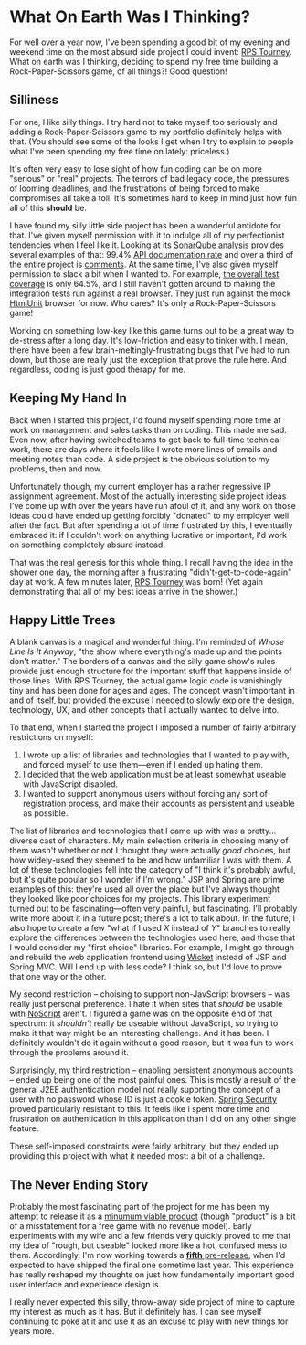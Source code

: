 # What On Earth Was I Thinking?

For well over a year now, I've been spending a good bit of my evening and weekend time on the most absurd side project I could invent: [RPS Tourney](https://github.com/karlmdavis/rps-tourney). What on earth was I thinking, deciding to spend my free time building a Rock-Paper-Scissors game, of all things?! Good question!

## Silliness

For one, I like silly things. I try hard not to take myself too seriously and adding a Rock-Paper-Scissors game to my portfolio definitely helps with that. (You should see some of the looks I get when I try to explain to people what I've been spending my free time on lately: priceless.)

It's often very easy to lose sight of how fun coding can be on more "serious" or "real" projects. The terrors of bad legacy code, the pressures of looming deadlines, and the frustrations of being forced to make compromises all take a toll. It's sometimes hard to keep in mind just how fun all of this **should** be.

I have found my silly little side project has been a wonderful antidote for that. I've given myself permission with it to indulge all of my perfectionist tendencies when I feel like it. Looking at its [SonarQube analysis](https://justdavis.com/sonar/dashboard/index/com.justdavis.karl.rpstourney:rps-tourney-parent) provides several examples of that: 99.4% [API documentation rate](https://justdavis.com/sonar/drilldown/measures/44?highlight=public_documented_api_density&metric=public_undocumented_api) and over a third of the entire project is [comments](https://justdavis.com/sonar/drilldown/measures/44?metric=comment_lines_density). At the same time, I've also given myself permission to slack a bit when I wanted to. For example, [the overall test coverage](https://justdavis.com/sonar/drilldown/measures/44?metric=overall_coverage) is only 64.5%, and I still haven't gotten around to making the integration tests run against a real browser. They just run against the mock [HtmlUnit](http://htmlunit.sourceforge.net/) browser for now. Who cares? It's only a Rock-Paper-Scissors game!

Working on something low-key like this game turns out to be a great way to de-stress after a long day. It's low-friction and easy to tinker with. I mean, there have been a few brain-meltingly-frustrating bugs that I've had to run down, but those are really just the exception that prove the rule here. And regardless, coding is just good therapy for me.

## Keeping My Hand In

Back when I started this project, I'd found myself spending more time at work on management and sales tasks than on coding. This made me sad. Even now, after having switched teams to get back to full-time technical work, there are days where it feels like I wrote more lines of emails and meeting notes than code. A side project is the obvious solution to my problems, then and now.

Unfortunately though, my current employer has a rather regressive IP assignment agreement. Most of the actually interesting side project ideas I've come up with over the years have run afoul of it, and any work on those ideas could have ended up getting forcibly "donated" to my employer well after the fact. But after spending a lot of time frustrated by this, I eventually embraced it: if I couldn't work on anything lucrative or important, I'd work on something completely absurd instead.

That was the real genesis for this whole thing. I recall having the idea in the shower one day, the morning after a frustrating "didn't-get-to-code-again" day at work. A few minutes later, [RPS Tourney](https://github.com/karlmdavis/rps-tourney) was born! (Yet again demonstrating that all of my best ideas arrive in the shower.)

## Happy Little Trees

A blank canvas is a magical and wonderful thing. I'm reminded of *Whose Line Is It Anyway*, "the show where everything's made up and the points don't matter." The borders of a canvas and the silly game show's rules provide just enough structure for the important stuff that happens inside of those lines. With RPS Tourney, the actual game logic code is vanishingly tiny and has been done for ages and ages. The concept wasn't important in and of itself, but provided the excuse I needed to slowly explore the design, technology, UX, and other concepts that I actually wanted to delve into.

To that end, when I started the project I imposed a number of fairly arbitrary restrictions on myself:

1. I wrote up a list of libraries and technologies that I wanted to play with, and forced myself to use them—even if I ended up hating them.
2. I decided that the web application must be at least somewhat useable with JavaScript disabled.
3. I wanted to support anonymous users without forcing any sort of registration process, and make their accounts as persistent and useable as possible.

The list of libraries and technologies that I came up with was a pretty... diverse cast of characters. My main selection criteria in choosing many of them wasn't whether or not I thought they were actually _good_ choices, but how widely-used they seemed to be and how unfamiliar I was with them. A lot of these technologies fell into the category of "I think it's probably awful, but it's quite popular so I wonder if I'm wrong." JSP and Spring are prime examples of this: they're used all over the place but I've always thought they looked like poor choices for my projects. This library experiment turned out to be fascinating—often very painful, but fascinating. I'll probably write more about it in a future post; there's a lot to talk about. In the future, I also hope to create a few "what if I used _X_ instead of _Y_" branches to really explore the differences between the technologies used here, and those that I would consider my "first choice" libraries. For example, I might go through and rebuild the web application frontend using [Wicket](https://wicket.apache.org/) instead of JSP and Spring MVC. Will I end up with less code? I think so, but I'd love to prove that one way or the other.

My second restriction – choising to support non-JavScript browsers – was really just personal preference. I hate it when sites that _should_ be usable with [NoScript](https://noscript.net/) aren't. I figured a game was on the opposite end of that spectrum: it _shouldn't_ really be useable without JavaScript, so trying to make it that way might be an interesting challenge. And it has been. I definitely wouldn't do it again without a good reason, but it was fun to work through the problems around it.

Surprisingly, my third restriction – enabling persistent anonymous accounts – ended up being one of the most painful ones. This is mostly a result of the general J2EE authentication model not really supprting the concept of a user with no password whose ID is just a cookie token. [Spring Security](http://projects.spring.io/spring-security/) proved particularly resistant to this. It feels like I spent more time and frustration on authentication in this application than I did on any other single feature.

These self-imposed constraints were fairly arbitrary, but they ended up providing this project with what it needed most: a bit of a challenge.

## The Never Ending Story

Probably the most fascinating part of the project for me has been my attempt to release it as a [minumum viable product](https://en.wikipedia.org/wiki/Minimum_viable_product) (though "product" is a bit of a misstatement for a free game with no revenue model). Early experiments with my wife and a few friends very quickly proved to me that my idea of "rough, but useable" looked more like a hot, confused mess to them. Accordingly, I'm now working towards a [**fifth** pre-release](https://github.com/karlmdavis/rps-tourney/issues?utf8=%E2%9C%93&q=milestone%3A2.0.0-milestone.5+), when I'd expected to have shipped the final one sometime last year. This experience has really reshaped my thoughts on just how fundamentally important good user interface and experience design is.

I really never expected this silly, throw-away side project of mine to capture my interest as much as it has. But it definitely has. I can see myself continuing to poke at it and use it as an excuse to play with new things for years more.

